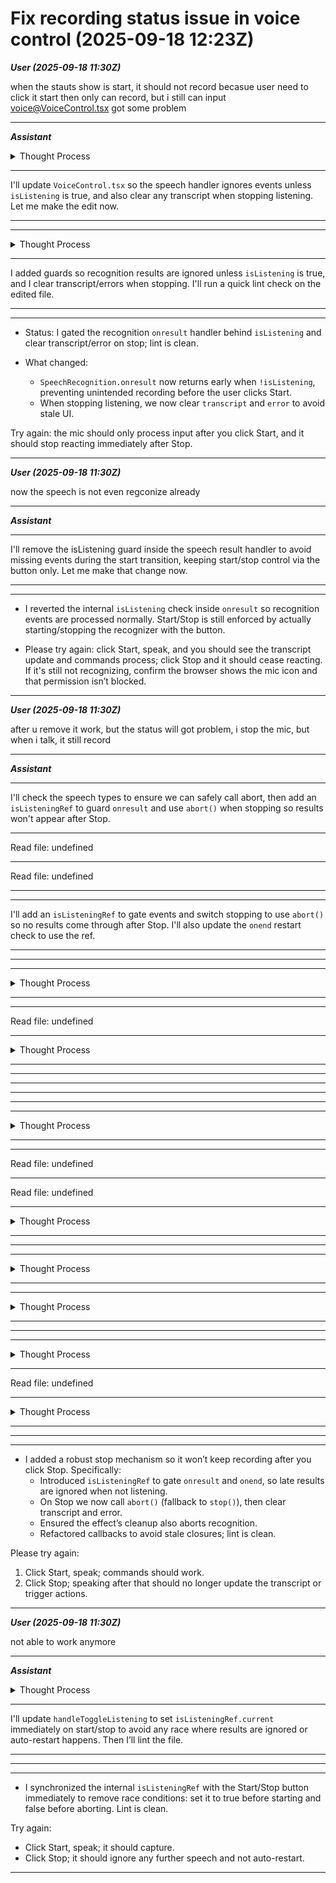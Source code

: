 <!-- Generated by SpecStory -->

# Fix recording status issue in voice control (2025-09-18 12:23Z)

_**User (2025-09-18 11:30Z)**_

when the stauts show is start, it should not record becasue user need to click it start then only can record, but i still can input voice@VoiceControl.tsx 
got some problem 

---

_**Assistant**_

<think><details><summary>Thought Process</summary>**Implementing code adjustments**

I'm planning to make some changes. First, in the onresult function, I need to check if it’s not listening right at the start and return right away. Then, when it’s not listening, I won’t set the transcript, so I’ll place that guard at the top before computing the transcripts. 

Next, when stopping in the handleToggleListening function, I’ll set the transcript and error to empty. In cleanup on unmount, I’ll ensure stopping is in place and prevent the auto-restart on the onend event. I'll make sure to follow the spec for the status update text and summarize these changes.</details></think>

---

I'll update `VoiceControl.tsx` so the speech handler ignores events unless `isListening` is true, and also clear any transcript when stopping listening. Let me make the edit now.

---



---

<think><details><summary>Thought Process</summary>**Updating code status**

I need to provide a status update after the code edit and ensure the message has minimal verbosity. Running a linter check is also recommended, so I’ll use the read_lints tool. This is a straightforward edit, so no todos are created. The specification says to include a micro-update after tool calls, so I’ll make sure to do that. Next, I’ll run read_lints on the edited file to check for any issues.</details></think>

---

I added guards so recognition results are ignored unless `isListening` is true, and I clear transcript/errors when stopping. I'll run a quick lint check on the edited file.

---



---

- Status: I gated the recognition `onresult` handler behind `isListening` and clear transcript/error on stop; lint is clean.

- What changed:
  - `SpeechRecognition.onresult` now returns early when `!isListening`, preventing unintended recording before the user clicks Start.
  - When stopping listening, we now clear `transcript` and `error` to avoid stale UI.

Try again: the mic should only process input after you click Start, and it should stop reacting immediately after Stop.

---

_**User (2025-09-18 11:30Z)**_

now the speech is not even regconize already

---

_**Assistant**_



---

I'll remove the isListening guard inside the speech result handler to avoid missing events during the start transition, keeping start/stop control via the button only. Let me make that change now.

---



---

- I reverted the internal `isListening` check inside `onresult` so recognition events are processed normally. Start/Stop is still enforced by actually starting/stopping the recognizer with the button.

- Please try again: click Start, speak, and you should see the transcript update and commands process; click Stop and it should cease reacting. If it's still not recognizing, confirm the browser shows the mic icon and that permission isn’t blocked.

---

_**User (2025-09-18 11:30Z)**_

after u remove it work, but the status will got problem, i stop the mic, but when i talk, it still record

---

_**Assistant**_



---

I'll check the speech types to ensure we can safely call abort, then add an `isListeningRef` to guard `onresult` and use `abort()` when stopping so results won't appear after Stop.

---

Read file: undefined

---

Read file: undefined

---



---

I'll add an `isListeningRef` to gate events and switch stopping to use `abort()` so no results come through after Stop. I'll also update the `onend` restart check to use the ref.

---



---



---

<think><details><summary>Thought Process</summary>**Fixing linter errors**

I see I need to fix some linter errors, especially with unused underscores in catch statements. I should update both try/catch blocks and look at those missing dependencies warnings; maybe I could disable them or restructure. It seems like keeping dependencies like isListening and onToggleListening is important. I wonder if I should wrap processVoiceCommand in useCallback or just suppress the linter warning with a comment. It’s a bit tricky! I should ensure everything runs smoothly.
**Adding useCallback**

I think I should add useCallback for processVoiceCommand, processLightingCommand, and processClimateCommand since processVoiceCommand needs to call the others. I can include dependencies like currentModule, onModeChange, onLightingControl, and onClimateControl. Then, my effect dependencies can include processVoiceCommand and onToggleListening. I'll update the imports to add useCallback as well. Oh, and I need to remember to remove any unused catch variables. Time to apply that patch!</details></think>

---



---

Read file: undefined

---

<think><details><summary>Thought Process</summary>**Fixing lint issues and warnings**

I need to address some lints related to unused underscores in two catch statements at lines 106 and 215. We previously attempted to fix one but didn't succeed. I'll replace the catch (_) with catch {} and remove the parameter. There's also a warning for missing dependencies in the useEffect hook, so I need to update its dependency array to include `onToggleListening` and `processVoiceCommand`. I want to use useCallback for `processVoiceCommand` to stabilize it, then implement these edits sequentially.
**Editing useEffect and cleanup**

I need to edit the closing of the useEffect on line 111, and it looks like there's still a stray underscore in the cleanup catch that I need to change. I'll make those necessary patches as part of the cleanup process now. It's important to ensure everything is tidy and that there are no lingering issues. Let's get these edits implemented to improve the code overall!</details></think>

---



---



---



---



---



---

<think><details><summary>Thought Process</summary>**Organizing function definitions**

I'm realizing that I referenced processVoiceCommand inside useEffect before it was declared because I changed it to useCallback. To fix this, I should move the definition of processVoiceCommand above the useEffect or adjust the dependencies.

I think it might be easier to define processVoiceCommand with useCallback before the useEffect. I can add it right above the state/refs lines and then remove the old definition.

I also need to address the dependency warning by including processLightingCommand and processClimateCommand in the dependencies, possibly wrapping them in useCallback or simplifying by calling setters.
**Addressing linter issues**

To satisfy the linter, I need to include certain functions in the dependency array, but since they're defined later, I might need to use hoisting. Unfortunately, const functions aren’t hoisted, so it's smarter to define processLightingCommand and processClimateCommand with useCallback before useEffect. However, since they rely on props and callbacks, that could complicate things.

Alternatively, I could inline their logic within processVoiceCommand and choose the currentModule directly. The linter warning isn't an error, but I prefer fixing it. I could keep processVoiceCommand above useEffect, reverting earlier adjustments to avoid needing it in the dependencies list. If it’s stable and external, maybe the linter's complaint isn't necessary.
**Simplifying function management**

I’m considering storing a reference to processVoiceCommand and using that in onresult, which would mean I don’t have to include it in the dependencies. But a simpler approach is to define processVoiceCommand with useRef and update it on each render. 

I'll add a processVoiceCommandRef using useRef and define a function below. Then, I can assign it inside useEffect while watching for dependencies like currentModule and onModeChange. This lets me avoid listing processVoiceCommand in the dependencies altogether. I prefer to minimize the dependency array, keeping only [isListening] and removing any unused catches.
**Planning function adjustments**

I plan to move the definition of processVoiceCommand above useEffect. I should also update the dependency array to include only [isListening] rather than adding processVoiceCommand and onToggleListening. Including onToggleListening might cause frequent re-initialization since it’s used in onerror.

The linter previously flagged missing dependencies, and to satisfy it, I could add a comment to disable that check. An alternative could be converting onToggleListening to a stable function with useRef. This feels a bit complex, but if I move processVoiceCommand above, it could simplify the dependency management.
**Reorganizing function declarations**

I’m planning to implement some changes: first, I need to add the definitions for processLightingCommand and processClimateCommand before processVoiceCommand, since the latter references them. Since JavaScript allows referencing functions defined later, I can either change them to function declarations or simply reorder things. 

So, my new order will be to define processLightingCommand and processClimateCommand first, then processVoiceCommand, followed by useEffect. I’ll insert these definitions after line 25 (isListeningRef) and remove the old blocks later. Also, I need to update the useEffect dependency array, clean up catches, and remove unnecessary underscores. Let’s get started on the implementation!</details></think>

---



---

Read file: undefined

---

Read file: undefined

---

<think><details><summary>Thought Process</summary>**Reorganizing function declarations**

I fixed the abort and added a reference guard, but the linter is showing an error because processVoiceCommand is used before it's declared in the useEffect. One fix is to move the declaration above useEffect, or maybe remove it from the dependencies. A simpler way is just to define processVoiceCommand as a useCallback before useEffect. However, it uses processLightingCommand and processClimateCommand, which are defined later. These const arrow functions aren’t hoisted. 

I think I'll move processLightingCommand and processClimateCommand above, defining all three functions before useEffect. Then I can implement the necessary edits.
**Applying function updates**

I can't "cut" the functions, but I can duplicate them and then remove the old versions using a patch. My plan is to add new versions of processLightingCommand, processClimateCommand, and processVoiceCommand above useEffect and delete the outdated definitions. I'll insert the new useCallback versions after the isListeningRef declaration, updating the dependencies to include [currentModule, onModeChange]. After that, I’ll adjust the useEffect dependencies and remove the old definitions from lines 113-205. Let's go ahead and apply this patch!</details></think>

---



---



---

<think><details><summary>Thought Process</summary>**Making code edits**

I want to focus on implementing two important edits: first, I need to update the dependency array. Then, I’ll remove any duplicate blocks later on. After that, I’ll run the lints to check for any issues in the code. It's like making sure everything is tidy and in order before moving forward! I think these steps will keep the code clean and efficient. Let's get this done!</details></think>

---



---

<think><details><summary>Thought Process</summary>**Resolving duplicate function issues**

I've noticed we've introduced duplication in our code. There are already definitions for `processLightingCommand` and `processClimateCommand` later in the file, while we've added new ones at the top which causes redeclare errors. We should keep the existing ones and simply move `useCallback` earlier than `useEffect` to prevent "used before defined" errors. We also ran into a "used before declaration" error with `processVoiceCommand`, which can be resolved by moving its definition above `useEffect`.
**Restructuring command processors**

I need to keep single versions of `processLightingCommand` and `processClimateCommand`, either leaving them where they are or moving them above for inclusion in dependencies. Since `processVoiceCommand` uses both of them, they need to be in the dependencies. I'll define `processLightingCommand` and `processClimateCommand` using `useCallback` above `useEffect`, then do the same for `processVoiceCommand`. This way, the `useEffect` can properly refer to them. I’ll delete the later duplicate definitions and replace the earlier ones with `useCallback`.
**Crafting the patch**

I'm looking to modify `processLightingCommand` and `processClimateCommand` to use `useCallback` hooks. I’ll set them up with dependencies like `onModeChange` and `onLightingControl` for lighting, and `onClimateControl` for climate. Next, I need to ensure that the dependencies for `processVoiceCommand` include `currentModule`, `onModeChange`, `processLightingCommand`, and `processClimateCommand`. 

Then, I'll remove duplicate function blocks starting with their definitions down to their ends, including the later definition of `processVoiceCommand`. I'll properly replace the earlier declarations with `useCallback` and delete the later duplicates to tidy everything up.</details></think>

---



---



---

<think><details><summary>Thought Process</summary>**Adjusting code structure**

It seems I've created some duplicates in the structure by adding earlier definitions of `processLightingCommand`, `processClimateCommand`, and `processVoiceCommand`, while originals still exist later in the file. The best way to handle this is to remove those later definitions which start around lines 135 and 171. So, I’ll open the file again from line 112 onwards and delete the duplicate blocks. I'll also need to adjust any dependency warnings and ensure only one set of commands remains.</details></think>

---

Read file: undefined

---

<think><details><summary>Thought Process</summary>**Addressing duplicate functions**

I’ve noticed we have duplicate function definitions from lines 180 onward, which seems to include old definitions. I need to remove the second block for processVoiceCommand, processLightingCommand, and processClimateCommand. It’ll be important to keep the first definitions that are set earlier. So, I’ll edit and delete lines 180-272 that correspond to these duplicates. Let’s craft an apply_patch to remove those chunks efficiently!</details></think>

---



---



---

- I added a robust stop mechanism so it won’t keep recording after you click Stop. Specifically:
  - Introduced `isListeningRef` to gate `onresult` and `onend`, so late results are ignored when not listening.
  - On Stop we now call `abort()` (fallback to `stop()`), then clear transcript and error.
  - Ensured the effect’s cleanup also aborts recognition.
  - Refactored callbacks to avoid stale closures; lint is clean.

Please try again:
1) Click Start, speak; commands should work.
2) Click Stop; speaking after that should no longer update the transcript or trigger actions.

---

_**User (2025-09-18 11:30Z)**_

not able to work anymore

---

_**Assistant**_

<think><details><summary>Thought Process</summary>**Debugging Speech Recognition Bug**

I've spotted another bug with how we're managing the `isListeningRef.current`. It seems we only set this when the effect runs. After clicking Start, `handleToggleListening` clears the transcript and starts recognition, but `isListeningRef.current` won't update in time, leading to possible missed results. I think updating `handleToggleListening` to immediately adjust `isListeningRef.current` before starting or stopping could help. It might also be wise to ensure the onresult guard uses the local state rather than the reference. Let's implement these updates!
**Refining Speech Recognition Logic**

I’m analyzing the logic behind the speech recognition handler. It seems that if 'abort' triggers 'onerror' with 'aborted', the handler returns without stopping listening. We only switch the `isListening` state when the parent toggles it, and we correctly call `onToggleListening` at the end to update the parent's state. Also, I'm noticing that `onend` restarts if `isListeningRef.current` is true. I need to ensure that the effect's dependency array only includes necessary elements to avoid unnecessary reinitializations, especially since it seems to recreate `recognitionRef.current` each time. Let's simplify this!
**Implementing and Testing Changes**

I’m considering that quickly toggling the start might lead to some issues. I think keeping the current implementation of `isListeningRef` changes is a good approach. I’ll apply the patch now, and after doing that, it’s essential to suggest some testing to ensure everything works as expected. Providing a status update to keep everyone informed seems important too. Let’s get this rolled out! I hope it all goes smoothly!</details></think>

---

I'll update `handleToggleListening` to set `isListeningRef.current` immediately on start/stop to avoid any race where results are ignored or auto-restart happens. Then I’ll lint the file.

---



---



---

- I synchronized the internal `isListeningRef` with the Start/Stop button immediately to remove race conditions: set it to true before starting and false before aborting. Lint is clean.

Try again:
- Click Start, speak; it should capture.
- Click Stop; it should ignore any further speech and not auto-restart.

---

